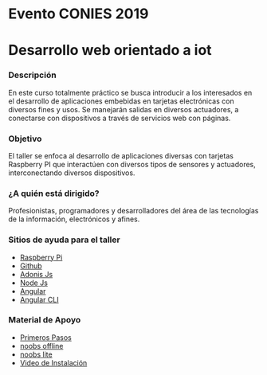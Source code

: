 # Evento CONIES 2019
<h1>Desarrollo web orientado a iot</h1>
<h3>Descripción</h3>
En este curso totalmente práctico se busca introducir a los interesados en el desarrollo de aplicaciones embebidas en tarjetas electrónicas con diversos fines y usos. Se manejarán salidas en diversos actuadores, a conectarse con dispositivos a través de servicios web con páginas.
<h3>Objetivo</h3>
El taller se enfoca al desarrollo de aplicaciones diversas con tarjetas Raspberry PI que interactúen con diversos tipos de sensores y actuadores, interconectando diversos dispositivos.
<h3>¿A quién está dirigido?</h3>
Profesionistas, programadores y desarrolladores del área de las tecnologías de la información, electrónicos y afines.

<h3>Sitios de ayuda para el taller</h3>
<ul>
  <li><a href="https://www.raspberrypi.org/">Raspberry Pi</a></li>
  <li><a href="https://github.com">Github</a></li>
  <li><a href="https://adonisjs.com/docs/4.1/about">Adonis Js</a></li>
  <li><a href="https://nodejs.org/es/">Node Js</a></li>
  <li><a href="https://angular.io/">Angular</a></li>
  <li><a href="https://cli.angular.io/">Angular CLI</a></li>  
</ul>

<h3>Material de Apoyo</h3>
<ul>
  <li><a href="https://projects.raspberrypi.org/en/projects/raspberry-pi-setting-up">Primeros Pasos</a></li>  
  <li><a href="https://downloads.raspberrypi.org/NOOBS_latest">noobs offline</a></li>
  <li><a href="https://downloads.raspberrypi.org/NOOBS_lite_latest">noobs lite</a></li>
  <li><a href="https://youtu.be/wjWZhV1v3Pk">Video de Instalación</a></li>
</ul>
